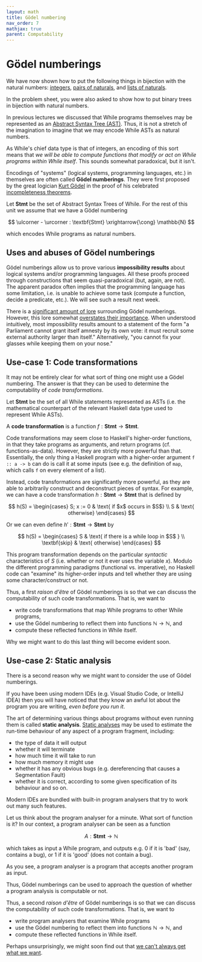 ```yaml
---
layout: math
title: Gödel numbering
nav_order: 7
mathjax: true
parent: Computability
---
```



# Gödel numberings

We have now shown how to put the following things in bijection with the natural
numbers:
[integers](https://uob-coms20007.github.io/reference/computability/bijections.html#bijection-between-naturals-and-integers),
[pairs of
naturals](https://uob-coms20007.github.io/reference/computability/encodings.html#pairing-function),
and [lists of
naturals](https://uob-coms20007.github.io/reference/computability/encodings.html#encoding-lists).

In the problem sheet, you were also asked to show how to put binary trees in
bijection with natural numbers.

In previous lectures we discussed that While programs themselves may be
represented as an [Abstract Syntax Tree
(AST)](https://uob-coms20007.github.io/reference/while/abstract-syntax.html).
Thus, it is not a stretch of the imagination to imagine that we may encode
While ASTs as natural numbers.

As While's chief data type is that of integers, an encoding of this sort
means that _we will be able to compute functions that modify or act on While
programs within While itself_. This sounds somewhat paradoxical, but it
isn't.

Encodings of "systems" (logical systems, programming languages, etc.) in
themselves are often called **Gödel numberings**. They were first proposed by
the great logician [Kurt
Gödel](https://en.wikipedia.org/wiki/Kurt_G%C3%B6del) in the proof of his celebrated
[incompleteness
theorems](https://en.wikipedia.org/wiki/G%C3%B6del%27s_incompleteness_theorems).

Let $\textbf{Stmt}$ be the set of Abstract Syntax Trees of While. For the rest
of this unit we assume that we have a Gödel numbering

$$
  \ulcorner - \urcorner : \textbf{Stmt} \xrightarrow{\cong} \mathbb{N}
$$

which encodes While programs as natural numbers.

## Uses and abuses of Gödel numberings

Gödel numberings allow us to prove various __impossibility results__ about
logical systems and/or programming languages. All these proofs proceed
through constructions that seem quasi-paradoxical (but, again, are not). The
apparent paradox often implies that the programming language has some
limitation, i.e. is unable to achieve some task (compute a function, decide a
predicate, etc.). We will see such a result next week.

There is a [significant amount of
lore](https://en.wikipedia.org/wiki/G%C3%B6del,_Escher,_Bach) surrounding Gödel
numberings. However, this lore somewhat [overstates their
importance](https://wiki.c2.com/?JeanYvesGirardOnGoedelEscherBach). When
understood intuitively, most impossibility results amount to a statement of the
form  "a Parliament cannot grant itself amnesty by its own vote: it must recruit
some external authority larger than itself." Alternatively, "you cannot fix your
glasses while keeping them on your nose."

## Use-case 1: Code transformations

It may not be entirely clear for what sort of thing one might use a Gödel
numbering. The answer is that they can be used to determine the computability of
_code transformations_.

Let $\textbf{Stmt}$ be the set of all While statements represented as ASTs
(i.e. the mathematical counterpart of the relevant Haskell data type used to
represent While ASTs).

A __code transformation__ is a function $f : \textbf{Stmt} \to \textbf{Stmt}$.

Code transformations may seem close to Haskell's higher-order functions, in
that they take programs as arguments, and return programs (cf.
functions-as-data). However, they are strictly more powerful than that.
Essentially, the only thing a Haskell program with a higher-order argument 
`f :: a -> b` can do is call it at some inputs (see e.g. the definition of
`map`, which calls `f` on every element of a list).

Instead, code transformations are significantly more powerful, as they are
able to arbitrarily construct and deconstruct pieces of syntax. For example,
we can have a code transformation $h : \textbf{Stmt} \to \textbf{Stmt}$ that
is defined by

$$
  h(S) = \begin{cases}
    S; x := 0 & \text{ if $x$ occurs in $S$} \\
    S         & \text{ otherwise}
  \end{cases}
$$

Or we can even define $h' : \textbf{Stmt} \to \textbf{Stmt}$ by

$$
  h(S) = \begin{cases}
    S                 & \text{ if there is a while loop in $S$ } \\
    \textbf{skip}     & \text{ otherwise}
  \end{cases}
$$

This program transformation depends on the particular _syntactic_
characteristics of $S$ (i.e. whether or not it ever uses the variable $x$).
Modulo the different programming paradigms (functional vs. imperative), no
Haskell code can "examine" its higher-order inputs and tell whether they are
using some character/construct or not.

Thus, a first _raison d'être_ of Gödel numberings is so that we can discuss the
computability of such code transformations. That is, we want to
- write code transformations that map While programs to other While programs,
- use the Gödel numbering to reflect them into functions $\mathbb{N} \to \mathbb{N}$, and
- compute these reflected functions in While itself.

Why we might want to do this last thing will become evident soon.

## Use-case 2: Static analysis

There is a second reason why we might want to consider the use of Gödel
numberings.

If you have been using modern IDEs (e.g. Visual Studio Code, or IntelliJ IDEA)
then you will have noticed that they know an awful lot about the program you are
writing, _even before you run it_.

The art of determining various things about programs without even running them
is called **static analysis**. [Static
analyses](https://en.wikipedia.org/wiki/Static_program_analysis) may be used to
estimate the run-time behaviour of any aspect of a program fragment, including:
* the type of data it will output
* whether it will terminate
* how much time it will take to run
* how much memory it might use
* whether it has any obvious bugs (e.g. dereferencing that causes a Segmentation Fault)
* whether it is correct, according to some given specification of its behaviour
and so on.

Modern IDEs are bundled with built-in program analysers that try to work out
many such features.

Let us think about the program analyser for a minute. What sort of function is it?
In our context, a program analyser can be seen as a function

$$
  A : \textbf{Stmt} \to \mathbb{N}
$$

which takes as input a While program, and outputs e.g. $0$ if it is 'bad' (say,
contains a bug), or $1$ if it is 'good' (does not contain a bug).

As you see, a program analyser is a program that accepts another program as input.

Thus, Gödel numberings can be used to approach the question of whether a program
analysis is computable or not.


Thus, a second _raison d'être_ of Gödel numberings is so that we can discuss the
computability of such code transformations. That is, we want to
- write program analysers that examine While programs
- use the Gödel numbering to reflect them into functions $\mathbb{N} \to \mathbb{N}$, and
- compute these reflected functions in While itself.

Perhaps unsurprisingly, we might soon find out that [we can't always get what we
want](https://www.youtube.com/watch?v=Ef9QnZVpVd8).